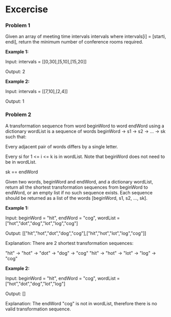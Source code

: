 # Excercise

### Problem 1
Given an array of meeting time intervals intervals where intervals[i] = [starti, endi], return the minimum number of conference rooms required.

 
**Example 1:**

Input: intervals = [[0,30],[5,10],[15,20]]

Output: 2

**Example 2:**

Input: intervals = [[7,10],[2,4]]

Output: 1
 
 
 ### Problem 2
 
 A transformation sequence from word beginWord to word endWord using a dictionary wordList is a sequence of words beginWord -> s1 -> s2 -> ... -> sk such that:

Every adjacent pair of words differs by a single letter.

Every si for 1 <= i <= k is in wordList. Note that beginWord does not need to be in wordList.

sk == endWord

Given two words, beginWord and endWord, and a dictionary wordList, return all the shortest transformation sequences from beginWord to endWord, or an empty list if no such sequence exists. Each sequence should be returned as a list of the words [beginWord, s1, s2, ..., sk].

 

**Example 1:**

Input: beginWord = "hit", endWord = "cog", wordList = ["hot","dot","dog","lot","log","cog"]

Output: [["hit","hot","dot","dog","cog"],["hit","hot","lot","log","cog"]]

Explanation: There are 2 shortest transformation sequences:

"hit" -> "hot" -> "dot" -> "dog" -> "cog"
"hit" -> "hot" -> "lot" -> "log" -> "cog"

**Example 2:**

Input: beginWord = "hit", endWord = "cog", wordList = ["hot","dot","dog","lot","log"]

Output: []

Explanation: The endWord "cog" is not in wordList, therefore there is no valid transformation sequence.
